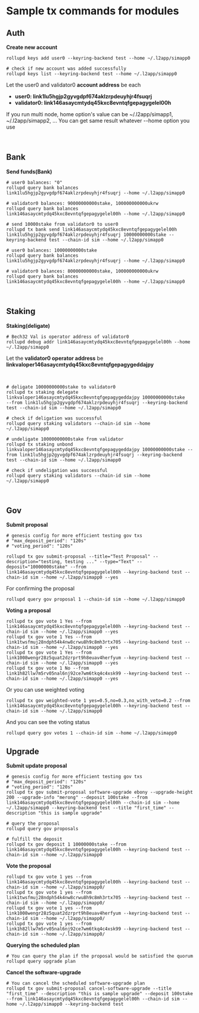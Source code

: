 # Sample tx commands for modules

## Auth

**Create new account**
```
rollupd keys add user0 --keyring-backend test --home ~/.l2app/simapp0

# check if new account was added successfully
rollupd keys list --keyring-backend test --home ~/.l2app/simapp0               
```

Let the user0 and validator0 **account address** be each 
* **user0: link1lu5hgjp2gyvgdpf674aklzrpdeuyhjr4fsuqrj**
* **validator0: link146asaycmtydq45kxc8evntqfgepagygelel00h**

If you run multi node, home option's value can be ~/.l2app/simapp1, ~/.l2app/simapp2, ...
You can get same result whatever --home option you use

&nbsp;

## Bank

**Send funds(Bank)**
```
# user0 balances: "0"
rollupd query bank balances link1lu5hgjp2gyvgdpf674aklzrpdeuyhjr4fsuqrj --home ~/.l2app/simapp0

# validator0 balances: 90000000000stake, 100000000000ukrw
rollupd query bank balances link146asaycmtydq45kxc8evntqfgepagygelel00h --home ~/.l2app/simapp0

# send 10000stake from validator0 to user0
rollupd tx bank send link146asaycmtydq45kxc8evntqfgepagygelel00h link1lu5hgjp2gyvgdpf674aklzrpdeuyhjr4fsuqrj 10000000000stake --keyring-backend test --chain-id sim --home ~/.l2app/simapp0

# user0 balances: 10000000000stake
rollupd query bank balances link1lu5hgjp2gyvgdpf674aklzrpdeuyhjr4fsuqrj --home ~/.l2app/simapp0

# validator0 balances: 80000000000stake, 100000000000ukrw
rollupd query bank balances link146asaycmtydq45kxc8evntqfgepagygelel00h --home ~/.l2app/simapp0
```

&nbsp;

## Staking

**Staking(deligate)**
```
# Bech32 Val is operator address of validator0
rollupd debug addr link146asaycmtydq45kxc8evntqfgepagygelel00h --home ~/.l2app/simapp0
```
Let the **validator0 operator address** be **linkvaloper146asaycmtydq45kxc8evntqfgepagygeddajpy**

&nbsp;

```
# deligate 10000000000stake to validator0
rollupd tx staking delegate linkvaloper146asaycmtydq45kxc8evntqfgepagygeddajpy 10000000000stake 
--from link1lu5hgjp2gyvgdpf674aklzrpdeuyhjr4fsuqrj --keyring-backend test --chain-id sim --home ~/.l2app/simapp0

# check if deligation was successful
rollupd query staking validators --chain-id sim --home ~/.l2app/simapp0

# undeligate 10000000000stake from validator
rollupd tx staking unbond linkvaloper146asaycmtydq45kxc8evntqfgepagygeddajpy 10000000000stake --from link1lu5hgjp2gyvgdpf674aklzrpdeuyhjr4fsuqrj --keyring-backend test --chain-id sim --home ~/.l2app/simapp0

# check if undeligation was successful
rollupd query staking validators --chain-id sim --home ~/.l2app/simapp0
```

&nbsp;

## Gov

**Submit proposal**
```
# genesis config for more efficient testing gov txs
# "max_deposit_period": "120s"
# "voting_period": "120s"

rollupd tx gov submit-proposal --title="Test Proposal" --description="testing, testing ..." --type="Text" --deposit="10000000stake" --from link146asaycmtydq45kxc8evntqfgepagygelel00h --keyring-backend test --chain-id sim --home ~/.l2app/simapp0 --yes

```
For confirming the proposal
```
rollupd query gov proposal 1 --chain-id sim --home ~/.l2app/simapp0
```

**Voting a proposal**
```
rollupd tx gov vote 1 Yes --from link146asaycmtydq45kxc8evntqfgepagygelel00h --keyring-backend test --chain-id sim --home ~/.l2app/simapp0 --yes
rollupd tx gov vote 1 Yes --from link1twsfmuj28ndph54k4nw8crwu8h9c8mh3rtx705 --keyring-backend test --chain-id sim --home ~/.l2app/simapp0 --yes
rollupd tx gov vote 1 Yes --from link1008wengr28z5quat2dzrprt9h8euav4herfyum --keyring-backend test --chain-id sim --home ~/.l2app/simapp0 --yes
rollupd tx gov vote 1 No --from link1h82llw7m5rv05nal6nj92ce7wm6tkq4c4xsk99 --keyring-backend test --chain-id sim --home ~/.l2app/simapp0 --yes
```

Or you can use weighted voting
```
rollupd tx gov weighted-vote 1 yes=0.5,no=0.3,no_with_veto=0.2 --from link146asaycmtydq45kxc8evntqfgepagygelel00h --keyring-backend test --chain-id sim --home ~/.l2app/simapp0
```

And you can see the voting status
```
rollupd query gov votes 1 --chain-id sim --home ~/.l2app/simapp0
```

## Upgrade

**Submit update proposal**
```
# genesis config for more efficient testing gov txs
# "max_deposit_period": "120s"
# "voting_period": "120s"
rollupd tx gov submit-proposal software-upgrade ebony --upgrade-height 200 --upgrade-info "merong" --deposit 100stake --from link146asaycmtydq45kxc8evntqfgepagygelel00h --chain-id sim --home ~/.l2app/simapp0 --keyring-backend test --title "first_time" --description "this is sample upgrade"

# query the proposal
rollupd query gov proposals

# fulfill the deposit
rollupd tx gov deposit 1 10000000stake --from link146asaycmtydq45kxc8evntqfgepagygelel00h --keyring-backend test --chain-id sim --home ~/.l2app/simapp0

```

**Vote the proposal**
```
rollupd tx gov vote 1 yes --from link146asaycmtydq45kxc8evntqfgepagygelel00h --keyring-backend test --chain-id sim --home ~/.l2app/simapp0/
rollupd tx gov vote 1 yes --from link1twsfmuj28ndph54k4nw8crwu8h9c8mh3rtx705 --keyring-backend test --chain-id sim --home ~/.l2app/simapp0/
rollupd tx gov vote 1 yes --from link1008wengr28z5quat2dzrprt9h8euav4herfyum --keyring-backend test --chain-id sim --home ~/.l2app/simapp0/
rollupd tx gov vote 1 yes --from link1h82llw7m5rv05nal6nj92ce7wm6tkq4c4xsk99 --keyring-backend test --chain-id sim --home ~/.l2app/simapp0/
```

**Querying the scheduled plan**
```
# You can query the plan if the proposal would be satisfied the quorum
rollupd query upgrade plan
```

**Cancel the software-upgrade**
```
# You can cancel the scheduled software-upgrade plan
rollupd tx gov submit-proposal cancel-software-upgrade --title "first_time" --description "this is sample upgrade" --deposit 100stake --from link146asaycmtydq45kxc8evntqfgepagygelel00h --chain-id sim --home ~/.l2app/simapp0 --keyring-backend test

```

